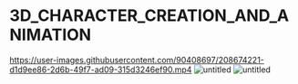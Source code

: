 # 3D_CHARACTER_CREATION_AND_ANIMATION
https://user-images.githubusercontent.com/90408697/208674221-d1d9ee86-2d6b-49f7-ad09-315d3246ef90.mp4
![untitled](https://user-images.githubusercontent.com/90408697/205628018-8313cdd7-304e-41d0-b354-909dc9ba290a.png)
![untitled](https://user-images.githubusercontent.com/90408697/205628133-00a907d4-9ade-4ebe-b62e-d715738d6536.png)



